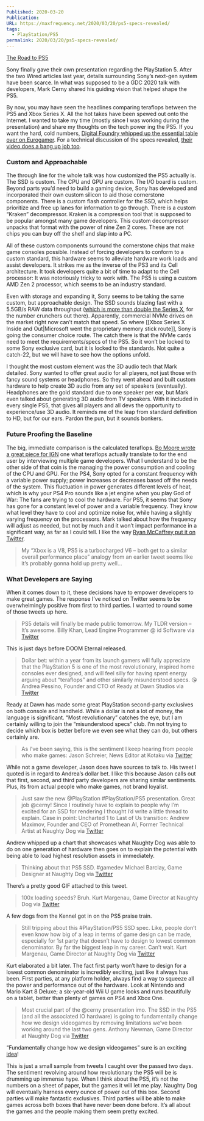 ```yaml
---
Published: 2020-03-20
Publication: 
URL: https://maxfrequency.net/2020/03/20/ps5-specs-revealed/
tags:
  - PlayStation/PS5
permalink: 2020/03/20/ps5-specs-revealed/
---
```

[The Road to PS5](https://www.youtube.com/watch?v=ph8LyNIT9sg)

Sony finally gave their own presentation regarding the PlayStation 5. After the two Wired articles last year, details surrounding Sony’s next-gen system have been scarce. In what was supposed to be a GDC 2020 talk with developers, Mark Cerny shared his guiding vision that helped shape the PS5.

By now, you may have seen the headlines comparing teraflops between the PS5 and Xbox Series X. All the hot takes have been spewed out onto the Internet. I wanted to take my time (mostly since I was working during the presentation) and share my thoughts on the tech power ing the PS5. If you want the hard, cold numbers, [Digital Foundry whipped up the essential table over on Eurogamer](https://www.eurogamer.net/articles/digitalfoundry-playstation-5-vs-xbox-series-x-specs-comparison-cpu-gpu-storage-tflops). For a technical discussion of the specs revealed, [their video does a bang up job too](https://youtu.be/4higSVRZlkA).

### Custom and Approachable
The through line for the whole talk was how customized the PS5 actually is. The SSD is custom. The CPU and GPU are custom. The I/O board is custom. Beyond parts you’d need to build a gaming device, Sony has developed and incorporated their own custom silicon to aid those cornerstone components. There is a custom flash controller for the SSD, which helps prioritize and free up lanes for information to go through. There is a custom “Kraken” decompressor. Kraken is a compression tool that is supposed to be popular amongst many game developers. This custom decompressor unpacks that format with the power of nine Zen 2 cores. These are not chips you can buy off the shelf and slap into a PC.

All of these custom components surround the cornerstone chips that make game consoles possible. Instead of forcing developers to conform to a custom standard, this hardware seems to alleviate hardware work loads and assist developers. It strikes me as the inverse of the PS3 and its Cell architecture. It took developers quite a bit of time to adapt to the Cell processor: It was notoriously tricky to work with. The PS5 is using a custom AMD  Zen 2 processor, which seems to be an industry standard.

Even with storage and expanding it, Sony seems to be taking the same custom, but approachable design. The SSD sounds blazing fast with a 5.5GB/s RAW data throughput ([which is more than double the Series X](https://twitter.com/dark1x/status/1240310267407405058), for the number crunchers out there). Apparently, commercial NVMe drives on the market right now can’t match that speed. So where [[Xbox Series X Inside and Out|Microsoft went the proprietary memory stick route]], Sony is going the consumer choice route. The catch there is that the NVMe cards need to meet the requirements/specs of the PS5. So it won’t be locked to some Sony exclusive card, but it is locked to the standards. Not quite a catch-22, but we will have to see how the options unfold.

I thought the most custom element was the 3D audio tech that Mark detailed. Sony wanted to offer great audio for all players, not just those with fancy sound systems or headphones. So they went ahead and built custom hardware to help create 3D audio from any set of speakers (eventually). Headphones are the gold standard due to one speaker per ear, but Mark even talked about generating 3D audio from TV speakers. With it included in every single PS5, that gives all players and all devs the opportunity to experience/use 3D audio. It reminds me of the leap from standard definition to HD, but for our ears. Pardon the pun, but it sounds bonkers.

### Future Proofing the Baseline
The big, immediate comparison is the calculated teraflops. [Bo Moore wrote a great piece for IGN](https://www.ign.com/articles/what-xbox-series-xs-12-teraflops-actually-means-for-graphics-gameplay) one what teraflops actually translate to for the end user by interviewing multiple game developers. What I understand to be the other side of that coin is the managing the power consumption and cooling of the CPU and GPU. For the PS4, Sony opted for a constant frequency with a variable power supply; power increases or decreases based off the needs of the system. This fluctuation in power generates different levels of heat, which is why your PS4 Pro sounds like a jet engine when you play God of War: The fans are trying to cool the hardware. For PS5, it seems that Sony has gone for a constant level of power and a variable frequency. They know what level they have to cool and optimize noise for, while having a slightly varying frequency on the processors. Mark talked about how the frequency will adjust as needed, but not by much and it won’t impact performance in a significant way, as far as I could tell. I like the way [Ryan McCaffrey put it on Twitter](https://twitter.com/DMC_Ryan/status/1240324599855714305).

>My “Xbox is a V8, PS5 is a turbocharged V6 – both get to a similar overall performance place” analogy from an earlier tweet seems like it’s probably gonna hold up pretty well…

### What Developers are Saying
When it comes down to it, these decisions have to empower developers to make great games. The response I’ve noticed on Twitter seems to be overwhelmingly positive from first to third parties. I wanted to round some of those tweets up here.

>PS5 details will finally be made public tomorrow. My TLDR version – It’s awesome.
Billy Khan, Lead Engine Programmer @ id Software via [Twitter](https://twitter.com/billykhan/status/1239924091571908618)

This is just days before DOOM Eternal released.

>Dollar bet: within a year from its launch gamers will fully appreciate that the PlayStation 5 is one of the most revolutionary, inspired home consoles ever designed, and will feel silly for having spent energy arguing about “teraflops” and other similarly misunderstood specs. 😘
Andrea Pessino, Founder and CTO of Ready at Dawn Studios via [Twitter](https://twitter.com/AndreaPessino/status/1240708756041691136)

Ready at Dawn has made some great PlayStation second-party exclusives on both console and handheld. While a dollar is not a lot of money, the language is significant. “Most revolutionary” catches the eye, but I am certainly willing to join the “misunderstood specs” club. I’m not trying to decide which box is better before we even see what they can do, but others certainly are.

>As I’ve been saying, this is the sentiment I keep hearing from people who make games:
Jason Schreier, News Editor at Kotaku via [Twitter](https://twitter.com/jasonschreier/status/1240712840853352448)

While not a game developer, Jason does have sources to talk to. His tweet I quoted is in regard to Andrea’s dollar bet. I like this because Jason calls out that first, second, and third party developers are sharing similar sentiments. Plus, its from actual people who make games, not brand loyalist.

>Just saw the new @PlayStation #PlayStation/PS5 presentation. Great job @cerny! Since I routinely have to explain to people why I’m excited for an SSD for rendering I thought I’d write a little thread to explain. Case in point: Uncharted 1 to Last of Us transition:
Andrew Maximov, Founder and CEO of Promethean AI, Former Technical Artist at Naughty Dog via [Twitter](https://twitter.com/_ArtIsAVerb/status/1240390141232939012)

Andrew whipped up a chart that showcases what Naughty Dog was able to do on one generation of hardware then goes on to explain the potential with being able to load highest resolution assets in immediately.

>Thinking about that PS5 SSD. #gamedev
Michael Barclay, Game Designer at Naughty Dog via [Twitter](https://twitter.com/MotleyGrue/status/1240721713073025024)

There’s a pretty good GIF attached to this tweet.

>100x loading speeds? Bruh.
Kurt Margenau, Game Director at Naughty Dog via [Twitter](https://twitter.com/kurtmargenau/status/1240328261424443393)

A few dogs from the Kennel got in on the PS5 praise train.

>Still tripping about this #PlayStation/PS5 SSD spec. Like, people don’t even know how big of a leap in terms of game design can be made, especially for 1st party that doesn’t have to design to lowest common denominator. By far the biggest leap in my career. Can’t wait.
Kurt Margenau, Game Director at Naughty Dog via [Twitter](https://twitter.com/kurtmargenau/status/1240513815260758016)

Kurt elaborated a bit later. The fact first party won’t have to design for a lowest common denominator is incredibly exciting, just like it always has been. First parties, at any platform holder, always find a way to squeeze all the power and performance out of the hardware. Look at Nintendo and Mario Kart 8 Deluxe; a six-year-old Wii U game looks and runs beautifully on a tablet, better than plenty of games on PS4 and Xbox One.

>Most crucial part of the @cerny presentation imo. The SSD in the PS5 (and all the associated IO hardware) is going to fundamentally change how we design videogames by removing limitations we’ve been working around the last two gens.
Anthony Newman, Game Director at Naughty Dog via [Twitter](https://twitter.com/BadData_/status/1240400315331104768)

“Fundamentally change how we design videogames” sure is an exciting [idea](https://twitter.com/jasonschreier/status/1240329074880454657)!

This is just a small sample from tweets I caught over the passed two days. The sentiment revolving around how revolutionary the PS5 will be is drumming up immense hype. When I think about the PS5, it’s not the numbers on a sheet of paper, but the games it will let me play. Naughty Dog will eventually harness every ounce of power out of this box. Second parties will make fantastic exclusives. Third parties will be able to make games across both boxes that have never been done before. It’s all about the games and the people making them seem pretty excited.